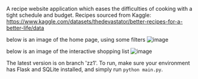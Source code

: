 A recipe website application which eases the difficulties of cooking with a tight schedule and budget.
Recipes sourced from Kaggle: https://www.kaggle.com/datasets/thedevastator/better-recipes-for-a-better-life/data

below is an image of the home page, using some filters
![image](https://github.com/user-attachments/assets/db473965-423b-4756-abd4-4165db8e00b7)

below is an image of the interactive shopping list
![image](https://github.com/user-attachments/assets/c1f91e2c-a2a5-4d9e-b884-38e06d2362c2)


The latest version is on branch 'zz1'.
To run, make sure your environment has Flask and SQLite installed, and simply run `python main.py`.

